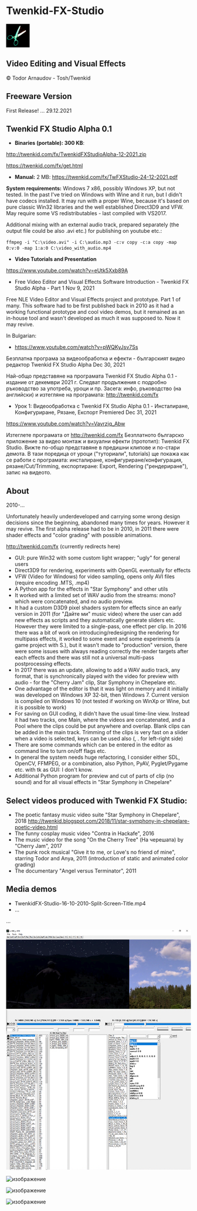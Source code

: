 # Twenkid-FX-Studio

![image](/Releases/TwenkidFX-Alpha-10-2021-Win32/fx.png)

## Video Editing and Visual Effects 

&copy; Todor Arnaudov - Tosh/Twenkid

## Freeware Version

First Release! ... 29.12.2021

## Twenkid FX Studio Alpha 0.1
* **Binaries (portable): 300 KB**: 
 
http://twenkid.com/fx/TwenkidFXStudioAlpha-12-2021.zip

https://twenkid.com/fx/get.html

* **Manual:** 2 MB: 
https://twenkid.com/fx/TwFXStudio-24-12-2021.pdf


**System requirements:** Windows 7 x86, possibly Windows XP, but not tested. In the past I've tried on Windows with Wine and it run, but I didn't have codecs installed. It may run with a proper Wine, because it's based on pure classic Win32 libraries and the well established Direct3D9 and VFW. May require some VS redistributables - last compiled with VS2017.

Additional mixing with an external audio track, prepared separately (the output file could be also .avi etc.) for publishing on youtube etc.:

```
ffmpeg -i "C:\video.avi" -i C:\audio.mp3 -c:v copy -c:a copy -map 0:v:0 -map 1:a:0 C:\video_with_audio.mp4
```

* **Video Tutorials and Presentation** 
 
 https://www.youtube.com/watch?v=eUtk5Xxb89A
 
* Free Video Editor and Visual Effects Software Introduction - Twenkid FX Studio Alpha - Part 1
Nov 9, 2021

Free NLE Video Editor and Visual Effects project and prototype. Part 1 of many. This software had to be first published back in 2010 as it had a working functional prototype and cool video demos, but it remained as an in-house tool and wasn't developed as much it was supposed to. Now it may revive.

In Bulgarian:

* https://www.youtube.com/watch?v=pWQKyJsv7Ss

Безплатна програма за видеообработка и ефекти - българският видео редактор Twenkid FX Studio Alpha
Dec 30, 2021

Най-общо представяне на програмата Twenkid FX Studio Alpha 0.1 - издание от декември 2021 г. Следват продължения с подробно ръководство за употреба, уроци и пр.  Засега: инфо, ръководство (на английски) и изтегляне на програмата: http://twenkid.com/fx


* Урок 1: Видеообработка с Twenkid FX Studio Alpha 0.1 - Инсталиране, Конфигуриране, Рязане, Експорт
Premiered Dec 31, 2021

https://www.youtube.com/watch?v=Vavrzjq_Abw

Изтеглете програмата от http://twenkid.com/fx
Безплатното българско приложение за видео монтаж и визуални ефекти (прототип): Twenkid FX Studio. Вижте по-общо представяне в предишни клипове и по-стари демота. В тази поредица от уроци ("туториали", tutorials) ще покажа как се работи с програмата: инсталиране, конфигуриране/конфигурация, рязане/Cut/Trimming, експортиране: Export, Rendering ("рендериране"), запис на видеото.


## About

2010-...

Unfortunately heavily underdeveloped and carrying some wrong design decisions since the beginning, abandoned many times for years.
However it may revive. The first alpha release had to be in 2010, in 2011 there were shader effects and "color grading" with possible animations.

http://twenkid.com/fx  (currently redirects here)

* GUI: pure Win32 with some custom light wrapper; "ugly" for general users
* Direct3D9 for rendering, experiments with OpenGL eventually for effects
* VFW (Video for Windows) for video sampling, opens only AVI files (require encoding .MTS, .mp4)
* A Python app for the effects in "Star Symphony" and other utils
* It worked with a limited set of WAV audio from the streams: mono? which were concatenated, and no audio preview.
* It had a custom D3D9 pixel shaders system for effects since an early version in 2011 (for "Дайте ми" music video) where the user can add new effects as scripts and they automatically generate sliders etc. However they were limited to a single-pass, one effect per clip. In 2016 there was a bit of work on introducing/redesigning the rendering for multipass effects, it worked to some exent and some experiments (a game project with S.), but it wasn't made to "production" version, there were some issues with always reading correctly the render targets after each effects and there was still not a universal multi-pass postprocessing effects.
* In 2017 there was an update, allowing to add a WAV audio track, any format, that is synchronically played with the video for preview with audio - for the "Cherry Jam" clip, Star Symphony in Chepelare etc.
* One advantage of the editor is that it was light on memory and it initially was developed on Windows XP 32-bit, then Windows 7. Current version is compiled on Windows 10 (not tested if working on WinXp or Wine, but it is possible to work)
* For saving on GUI coding, it didn't have the usual time-line view. Instead it had two tracks, one Main, where the videos are concatenated, and a Pool where the clips could be put anywhere and overlap. Blank clips can be added in the main track. Trimming of the clips is very fast on a slider when a video is selected, keys can be used also (, . for left-right side)
* There are some commands which can be entered in the editor as command line to turn on/off flags etc.
* In general the system needs huge refactoring, I consider either SDL, OpenCV, FFMPEG, or a combination, also Python, PyAV, Pyglet/Pygame etc. with tk as GUI: I don't know.
* Additional Python program for preview and cut of parts of clip (no sound) and for all visual effects in "Star Symphony in Chepelare"


## Select videos produced with Twenkid FX Studio:

* The poetic fantasy music video suite "Star Symphony in Chepelare", 2018
http://twenkid.blogspot.com/2018/11/star-symphony-in-chepelare-poetic-video.html
* The funny cosplay music video "Contra in Hackafe", 2016
* The music video for the song "On the Cherry Tree" (На черешата) by "Cherry Jam", 2017
* The punk rock musical "Give it to me, or Love's no friend of mine", starring Todor and Anya, 2011 (introduction of static and animated color grading)
* The documentary "Аngel versus Terminator", 2011


## Media demos

* TwenkidFX-Studio-16-10-2010-Split-Screen-Title.mp4
* ...

...

![image](/Cpp/image/starsymphony.png)

![изображение](https://user-images.githubusercontent.com/23367640/132602856-bac97bf1-1b15-42ab-8671-c125bb574c7c.png)

![изображение](https://user-images.githubusercontent.com/23367640/132602940-9f6c4d43-01e8-4363-9295-f3ecbb7c3b1d.png)

![изображение](https://user-images.githubusercontent.com/23367640/132603130-1a89bcb4-1b8c-48d0-8eef-8ac45ee98f96.png)

